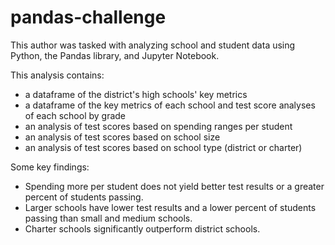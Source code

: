 # pandas-challenge

This author was tasked with analyzing school and student data using Python, the Pandas library, and Jupyter Notebook.

This analysis contains:
* a dataframe of the district's high schools' key metrics
* a dataframe of the key metrics of each school and test score analyses of each school by grade
* an analysis of test scores based on spending ranges per student
* an analysis of test scores based on school size
* an analysis of test scores based on school type (district or charter)

Some key findings:
* Spending more per student does not yield better test results or a greater percent of students passing.
* Larger schools have lower test results and a lower percent of students passing than small and medium schools.
* Charter schools significantly outperform district schools.
